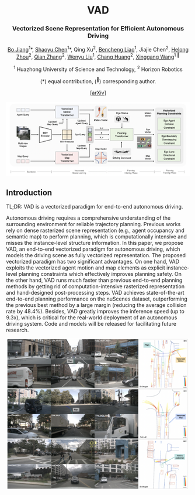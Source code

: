 
<div align="center">
<h1> VAD </h1>
<h3>Vectorized Scene Representation for Efficient Autonomous Driving</h3>

[Bo Jiang](https://github.com/rb93dett)<sup>1</sup>\*, [Shaoyu Chen](https://scholar.google.com/citations?user=PIeNN2gAAAAJ&hl=en&oi=sra)<sup>1</sup>\*, Qing Xu<sup>2</sup>, [Bencheng Liao](https://github.com/LegendBC)<sup>1</sup>, Jiajie Chen<sup>2</sup>, [Helong Zhou](https://scholar.google.com/citations?user=wkhOMMwAAAAJ&hl=en&oi=ao)<sup>2</sup>, [Qian Zhang](https://scholar.google.com/citations?user=pCY-bikAAAAJ&hl=zh-CN)<sup>2</sup>, [Wenyu Liu](http://eic.hust.edu.cn/professor/liuwenyu/)<sup>1</sup>, [Chang Huang](https://scholar.google.com/citations?user=IyyEKyIAAAAJ&hl=zh-CN)<sup>2</sup>, [Xinggang Wang](https://xinggangw.info/)<sup>1 :email:</sup>
 
<sup>1</sup> Huazhong University of Science and Technology, <sup>2</sup> Horizon Robotics

(\*) equal contribution, (<sup>:email:</sup>) corresponding author.

<div>
<a href="https://arxiv.org/abs/2303.12077">[arXiv]</a>
</div>
</div>

<br>

<div align="center">
<img src="./framework.png" />
</div>


## Introduction
TL;DR: VAD is a vectorized paradigm for end-to-end autonomous driving.

Autonomous driving requires a comprehensive understanding of the surrounding environment for reliable trajectory planning. Previous works rely on dense rasterized scene representation (e.g., agent occupancy and semantic map) to perform planning, which is computationally intensive and misses the instance-level structure information. In this paper, we propose VAD, an end-to-end  vectorized paradigm for autonomous driving, which models the driving scene as fully vectorized representation. The proposed vectorized paradigm has two significant advantages. On one hand, VAD exploits the vectorized agent motion and map elements as explicit instance-level planning constraints which effectively improves planning safety. On the other hand, VAD runs much faster than previous end-to-end planning methods by getting rid of computation-intensive rasterized representation and hand-designed post-processing steps. VAD achieves state-of-the-art end-to-end planning performance on the nuScenes dataset, outperforming the previous best method by a large margin (reducing the average collision rate by 48.4\%).  Besides, VAD greatly improves the inference speed (up to 9.3x), which is critical for the real-world deployment of an autonomous driving system. Code and models will be released for facilitating future research.

<div align="center">
<img src="./vis.png" />
</div>

